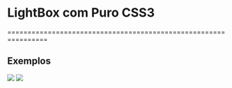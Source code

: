 <h1>LightBox com Puro CSS3</h1>
================================================================
<br>
<h2>Exemplos</h2>
<img src="http://i.imgur.com/TpiVd5o.jpg">
<img src="http://i.imgur.com/T9xSkQ0.jpg">
